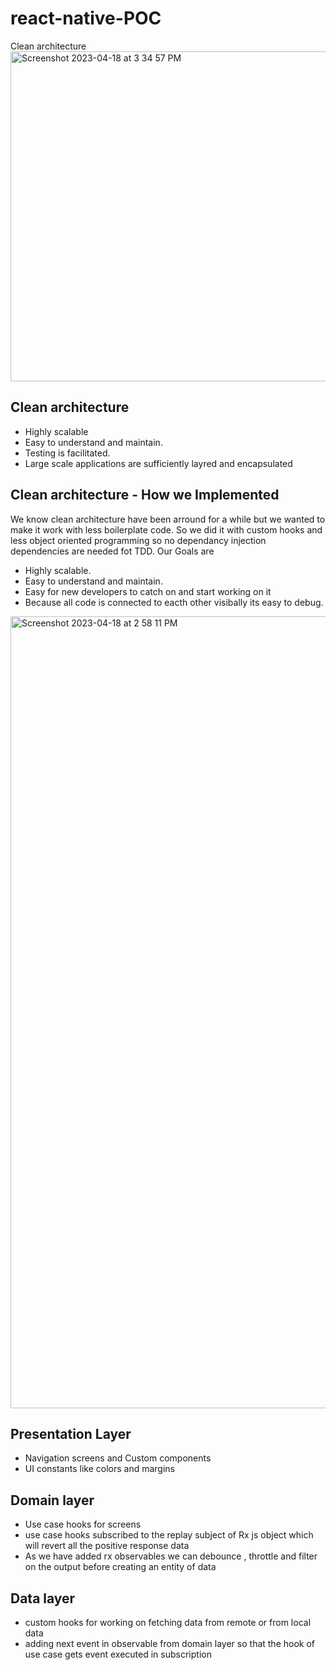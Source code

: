 # react-native-POC
Clean architecture
<img width="528" alt="Screenshot 2023-04-18 at 3 34 57 PM" src="https://user-images.githubusercontent.com/129162542/232744407-af0074fd-d676-4684-9488-1b4f75bdd348.png">

## Clean architecture
- Highly scalable
- Easy to understand and maintain.
- Testing is facilitated.
- Large scale applications are sufficiently layred and encapsulated


## Clean architecture - How we Implemented 

We know clean architecture have been arround for a while but we wanted to make it work with less boilerplate code.
So we did it with custom hooks and less object oriented programming so no dependancy injection dependencies are needed fot TDD.
Our Goals are 

- Highly scalable.
- Easy to understand and maintain.
- Easy for new developers to catch on and start working on it 
- Because all code is connected to eacth other visibally its easy to debug.

<img width="1267" alt="Screenshot 2023-04-18 at 2 58 11 PM" src="https://user-images.githubusercontent.com/129162542/232734951-ed7506e0-060d-4ade-99d0-01977deb7fbf.png">


## Presentation Layer
- Navigation screens and Custom components 
- UI constants like colors and margins 

## Domain layer
- Use case hooks for screens 
- use case hooks subscribed to the replay subject of Rx js object which will revert all the positive response data
- As we have added rx observables we can debounce , throttle and filter on the output before creating an entity of data

## Data layer
- custom hooks for working on fetching data from remote or from local data
- adding next event in observable from domain layer so that the hook of use case gets event executed in subscription 




